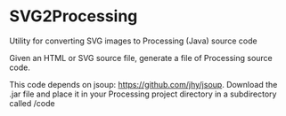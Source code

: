 # SVG2Processing
Utility for converting SVG images to Processing (Java) source code

Given an HTML or SVG source file, generate a file of Processing source code.

This code depends on jsoup: https://github.com/jhy/jsoup. Download the .jar file and 
place it in your Processing project directory in a subdirectory called /code
